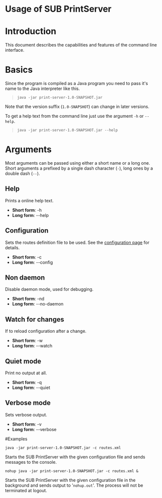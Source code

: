 Usage of SUB PrintServer
========================

# Introduction
This document describes the capabilities and features of the command line interface.

# Basics
Since the program is compiled as a Java program you need to pass it's name to the Java interpreter like this.
> `java -jar print-server-1.0-SNAPSHOT.jar`

Note that the version suffix (`1.0-SNAPSHOT`) can change in later versions.

To get a help text from the command line just use the argument `-h` or `--help`.
> `java -jar print-server-1.0-SNAPSHOT.jar --help`

# Arguments
Most arguments can be passed using either a short name or a long one. Short arguments a prefixed by a single dash character (`-`), long ones by a double dash (`--`).

## Help
Prints a online help text.
 
* **Short form**: -h 
* **Long form**: --help

## Configuration
Sets the routes definition file to be used. See the [configuration page](./configuration.html) for details.

* **Short form**: -c
* **Long form**: --config

## Non daemon
Disable daemon mode, used for debugging.

* **Short form**: -nd
* **Long form**: --no-daemon
  
## Watch for changes
If to reload configuration after a change.

* **Short form**: -w
* **Long form**: --watch

## Quiet mode
Print no output at all.
        
* **Short form**: -q
* **Long form**: --quiet


## Verbose mode
Sets verbose output.
        
* **Short form**: -v
* **Long form**: --verbose

#Examples

    java -jar print-server-1.0-SNAPSHOT.jar -c routes.xml

Starts the SUB PrintServer with the given configuration file and sends messages to the console. 

    nohup java -jar print-server-1.0-SNAPSHOT.jar -c routes.xml &

Starts the SUB PrintServer with the given configuration file in the background and sends output to '`nohup.out`'. The process will not be terminated at logout.